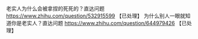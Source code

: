 老实人为什么会被拿捏的死死的？直达问题	https://www.zhihu.com/question/532915599 【已处理】
为什么别人一眼就知道你是老实人？直达问题	https://www.zhihu.com/question/644979426 【已处理】
